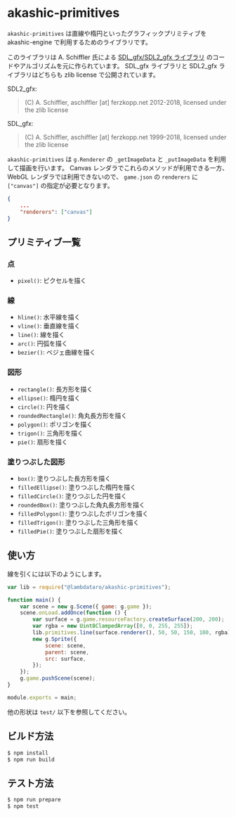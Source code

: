 # akashic-primitives

`akashic-primitives` は直線や楕円といったグラフィックプリミティブを akashic-engine で利用するためのライブラリです。

このライブラリは A. Schiffler 氏による
[SDL_gfx/SDL2_gfx ライブラリ](https://www.ferzkopp.net/wordpress/2016/01/02/sdl_gfx-sdl2_gfx/)
のコードやアルゴリズムを元に作られています。
SDL_gfx ライブラリと SDL2_gfx ライブラリはどちらも zlib license で公開されています。

SDL2_gfx:

> (C) A. Schiffler, aschiffler [at] ferzkopp.net 2012-2018, licensed under the zlib license

SDL_gfx:

> (C) A. Schiffler, aschiffler [at] ferzkopp.net 1999-2018, licensed under the zlib license

`akashic-primitives` は `g.Renderer` の `_getImageData` と `_putImageData` を利用して描画を行います。
Canvas レンダラでこれらのメソッドが利用できる一方、WebGL レンダラでは利用できないので、
`game.json` の `renderers` に `["canvas"]` の指定が必要となります。

```json
{
    ...
    "renderers": ["canvas"]
}
```

## プリミティブ一覧

### 点

- `pixel()`: ピクセルを描く

### 線

- `hline()`: 水平線を描く
- `vline()`: 垂直線を描く
- `line()`: 線を描く
- `arc()`: 円弧を描く
- `bezier()`: ベジェ曲線を描く

### 図形

- `rectangle()`: 長方形を描く
- `ellipse()`: 楕円を描く
- `circle()`: 円を描く
- `roundedRectangle()`: 角丸長方形を描く
- `polygon()`: ポリゴンを描く
- `trigon()`: 三角形を描く
- `pie()`: 扇形を描く

### 塗りつぶした図形

- `box()`: 塗りつぶした長方形を描く
- `filledEllipse()`: 塗りつぶした楕円を描く
- `filledCircle()`: 塗りつぶした円を描く
- `roundedBox()`: 塗りつぶした角丸長方形を描く
- `filledPolygon()`: 塗りつぶしたポリゴンを描く
- `filledTrigon()`: 塗りつぶした三角形を描く
- `filledPie()`: 塗りつぶした扇形を描く

## 使い方

線を引くには以下のようにします。

```js
var lib = require("@lambdataro/akashic-primitives");

function main() {
	var scene = new g.Scene({ game: g.game });
	scene.onLoad.addOnce(function () {
		var surface = g.game.resourceFactory.createSurface(200, 200);
		var rgba = new Uint8ClampedArray([0, 0, 255, 255]);
		lib.primitives.line(surface.renderer(), 50, 50, 150, 100, rgba);
		new g.Sprite({
			scene: scene,
			parent: scene,
			src: surface,
		});
	});
	g.game.pushScene(scene);
}

module.exports = main;
```

他の形状は `test/` 以下を参照してください。

## ビルド方法

```sh
$ npm install
$ npm run build
```

## テスト方法

```sh
$ npm run prepare
$ npm test
```
